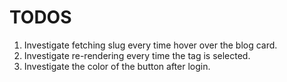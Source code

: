 # TODOS

1. Investigate fetching slug every time hover over the blog card.
2. Investigate re-rendering every time the tag is selected.
3. Investigate the color of the button after login.
